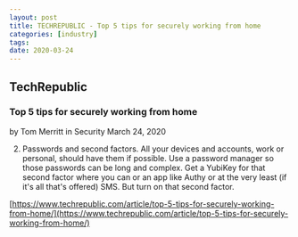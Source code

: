 ```yaml
---
layout: post
title: TECHREPUBLIC - Top 5 tips for securely working from home
categories: [industry]
tags:
date: 2020-03-24
---
```


## TechRepublic
### Top 5 tips for securely working from home

by Tom Merritt in Security
March 24, 2020

2. Passwords and second factors. All your devices and accounts, work or personal, should have them if possible. Use a password manager so those passwords can be long and complex. Get a YubiKey for that second factor where you can or an app like Authy or at the very least (if it's all that's offered) SMS. But turn on that second factor.

[https://www.techrepublic.com/article/top-5-tips-for-securely-working-from-home/](https://www.techrepublic.com/article/top-5-tips-for-securely-working-from-home/)